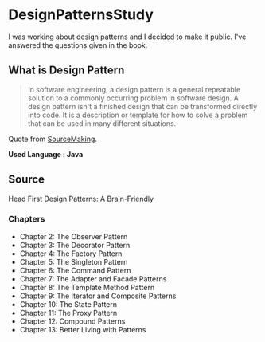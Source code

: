 # DesignPatternsStudy

I was working about design patterns and I decided to make it public. I've answered the questions given in the book. <br />

## What is Design Pattern

> In software engineering, a design pattern is a general repeatable solution to a commonly occurring problem in software design. A design pattern isn't a finished design that can be transformed directly into code. It is a description or template for how to solve a problem that can be used in many different situations.

Quote from [SourceMaking](https://sourcemaking.com/design_patterns).

**Used Language : Java**

## Source
Head First Design Patterns: A Brain-Friendly

### Chapters

* Chapter 2: The Observer Pattern <br />
* Chapter 3: The Decorator Pattern <br />
* Chapter 4: The Factory Pattern <br />
* Chapter 5: The Singleton Pattern <br />
* Chapter 6: The Command Pattern <br />
* Chapter 7: The Adapter and Facade Patterns <br />
* Chapter 8: The Template Method Pattern <br />
* Chapter 9: The Iterator and Composite Patterns <br />
* Chapter 10: The State Pattern <br />
* Chapter 11: The Proxy Pattern <br />
* Chapter 12: Compound Patterns <br />
* Chapter 13: Better Living with Patterns <br />
